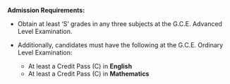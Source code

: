 **Admission Requirements:**

- Obtain at least ‘S’ grades in any three subjects at the G.C.E. Advanced Level Examination.

- Additionally, candidates must have the following at the G.C.E. Ordinary Level Examination:
   - At least a Credit Pass (C) in **English**
   - At least a Credit Pass (C) in **Mathematics**